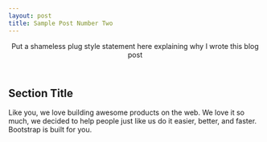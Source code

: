```yaml
---
layout: post
title: Sample Post Number Two 
---
```


<header class="jumbotron subhead" id="overview">  
  <p class="lead">Put a shameless plug style statement here explaining why I wrote this blog post</p>
</header>
<div class="marketing">  
  <div class="row">
    <div class="span8">      
      <h2>Section Title</h2>
      <p>Like you, we love building awesome products on the web. We love it so much, we decided to help people just like us do it easier, better, and faster. Bootstrap is built for you.</p>
    </div>
  </div>
</div>

